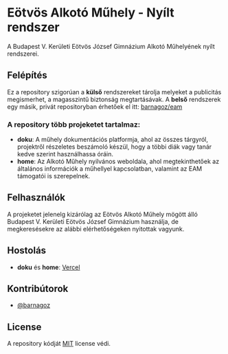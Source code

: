 
# Eötvös Alkotó Műhely - Nyílt rendszer

A Budapest V. Kerületi Eötvös József Gimnázium Alkotó Műhelyének nyílt rendszerei.

## Felépítés

Ez a repository szigorúan a **külső** rendszereket tárolja melyeket a publicitás megismerhet, a magasszintű biztonság megtartásávak. A **belső** rendszerek egy másik, privát repositoryban érhetőek el itt: [barnagoz/eam](https://github.com/barnagoz/eam)

### A repository több projeketet tartalmaz:
- **doku**: A műhely dokumentációs platformja, ahol az összes tárgyról, projektről részeletes beszámoló készül, hogy a többi diák vagy tanár kedve szerint használhassa óráin.
- **home**: Az Alkotó Műhely nyilvános weboldala, ahol megtekinthetőek az általános információk a műhellyel kapcsolatban, valamint az EAM támogatói is szerepelnek.
## Felhasználók

A projeketet jelenelg kizárólag az Eötvös Alkotó Műhely mögött álló Budapest V. Kerületi Eötvös József Gimnázium használja, de megkeresésekre az alábbi elérhetőségeken nyitottak vagyunk.


## Hostolás

- **doku** és **home**: [Vercel](https://vercel.com)
## Kontribútorok

- [@barnagoz](https://www.github.com/barnagoz)


## License

A repository kódját [MIT](https://choosealicense.com/licenses/mit/) license védi.
